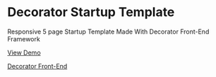 Decorator Startup Template
=========

Responsive 5 page Startup Template Made With Decorator Front-End Framework


[View Demo](http://start.codable.org) 

[Decorator Front-End](http://decorator.codable.org) 

